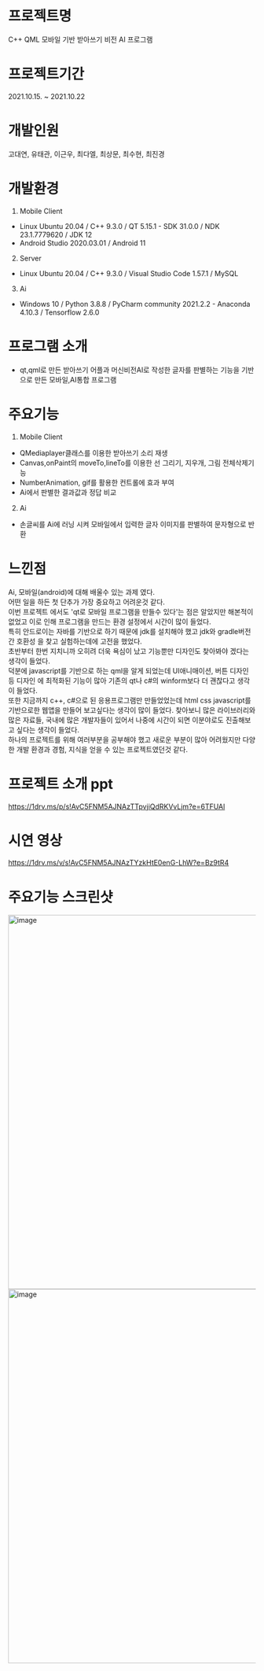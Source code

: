 # 프로젝트명
C++ QML 모바일 기반 받아쓰기 비전 AI 프로그램
# 프로젝트기간
2021.10.15. ~ 2021.10.22
# 개발인원
고대연, 유태관, 이근우, 최다엘, 최상문, 최수현, 최진경
# 개발환경
1. Mobile Client
- Linux Ubuntu 20.04 / C++ 9.3.0 / QT 5.15.1 - SDK 31.0.0 / NDK 23.1.7779620 / JDK 12
- Android Studio 2020.03.01 / Android 11
2. Server
- Linux Ubuntu 20.04 / C++ 9.3.0 / Visual Studio Code 1.57.1 / MySQL
3. Ai
- Windows 10 / Python 3.8.8 / PyCharm community 2021.2.2 - Anaconda 4.10.3 / Tensorflow 2.6.0
# 프로그램 소개
- qt,qml로 만든 받아쓰기 어플과 머신비전AI로 작성한 글자를 판별하는 기능을 기반으로 만든 모바일,AI통합 프로그램
# 주요기능
1. Mobile Client
- QMediaplayer클래스를 이용한 받아쓰기 소리 재생
- Canvas,onPaint의 moveTo,lineTo를 이용한 선 그리기, 지우개, 그림 전체삭제기능
- NumberAnimation, gif를 활용한 컨트롤에 효과 부여
- Ai에서 판별한 결과값과 정답 비교
2. Ai
- 손글씨를 Ai에 러닝 시켜 모바일에서 입력한 글자 이미지를 판별하여 문자형으로 반환
# 느낀점
Ai, 모바일(android)에 대해 배울수 있는 과제 였다.   
어떤 일을 하든 첫 단추가 가장 중요하고 어려운것 같다.  
이번 프로젝트 에서도 'qt로 모바일 프로그램을 만들수 있다'는 점은 알았지만 해본적이 없었고 이로 인해 프로그램을 만드는 환경 설정에서 시간이 많이 들었다.   
특히 안드로이는 자바를 기반으로 하기 때문에 jdk를 설치해야 했고 jdk와 gradle버전간 호환성 을 찾고 실험하는데에 고전을 했었다.   
초반부터 한번 지치니까 오히려 더욱 욕심이 났고 기능뿐만 디자인도 찾아봐야 겠다는 생각이 들었다.   
덕분에 javascript를 기반으로 하는 qml을 알게 되었는데 UI애니매이션, 버튼 디자인 등 디자인 에 최적화된 기능이 많아 기존의 qt나 c#의 winform보다 더 괜찮다고 생각이 들었다.   
또한 지금까지 c++, c#으로 된 응용프로그램만 만들었었는데 html css javascript를 기반으로한 웹앱을 만들어 보고싶다는 생각이 많이 들었다. 찾아보니 많은 라이브러리와 많은 자료들, 국내에 많은 개발자들이 있어서 나중에 시간이 되면 이분야로도 진출해보고 싶다는 생각이 들었다.    
하나의 프로젝트를 위해 여러부분을 공부해야 했고 새로운 부분이 많아 어려웠지만 다양한 개발 환경과 경험, 지식을 얻을 수 있는 프로젝트였던것 같다.   
# 프로젝트 소개 ppt
https://1drv.ms/p/s!AvC5FNM5AJNAzTTpvjiQdRKVvLjm?e=6TFUAl
# 시연 영상
https://1drv.ms/v/s!AvC5FNM5AJNAzTYzkHtE0enG-LhW?e=Bz9tR4
# 주요기능 스크린샷
<img width="761" alt="image" src="https://user-images.githubusercontent.com/86215246/208306749-26748366-9145-4a7f-ad89-81e1d4e33e12.png">
<img width="761" alt="image" src="https://user-images.githubusercontent.com/86215246/208306754-fa622286-6825-44a8-826b-8ddc24b732c3.png">

